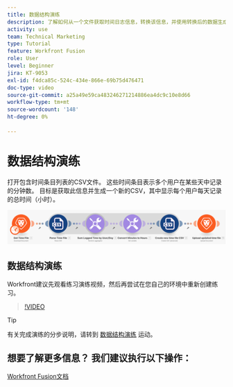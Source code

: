 ```yaml
---
title: 数据结构演练
description: 了解如何从一个文件获取时间日志信息，转换该信息，并使用转换后的数据生成一个新文件 [!DNL Adobe Workfront Fusion].
activity: use
team: Technical Marketing
type: Tutorial
feature: Workfront Fusion
role: User
level: Beginner
jira: KT-9053
exl-id: f4dca85c-524c-434e-866e-69b75d476471
doc-type: video
source-git-commit: a25a49e59ca483246271214886ea4dc9c10e8d66
workflow-type: tm+mt
source-wordcount: '148'
ht-degree: 0%

---
```


# 数据结构演练

打开包含时间条目列表的CSV文件。 这些时间条目表示多个用户在某些天中记录的分钟数。 目标是获取此信息并生成一个新的CSV，其中显示每个用户每天记录的总时间（小时）。

![融合场景的图像](assets/data-structures-and-data-stores-1.png)

## 数据结构演练

Workfront建议先观看练习演练视频，然后再尝试在您自己的环境中重新创建练习。

>[!VIDEO](https://video.tv.adobe.com/v/335294/?quality=12&learn=on)

>[!TIP]
>
>有关完成演练的分步说明，请转到 [数据结构演练](https://experienceleague.adobe.com/docs/workfront-learn/tutorials-workfront/fusion/exercises/data-structures.html?lang=en) 运动。


## 想要了解更多信息？ 我们建议执行以下操作：

[Workfront Fusion文档](https://experienceleague.adobe.com/docs/workfront/using/adobe-workfront-fusion/workfront-fusion-2.html?lang=en)
